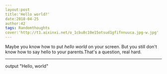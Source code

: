 ```yaml
---
layout:post
title:'Hello world?'
date:2018-04-25
author:42
tags: Randomthoughts
cover:'http://t1.aixinxi.net/o_1cbu8c10e15otsud1gfifnnuuca.jpg-w.jpg'
---
```


Maybe you know how to put *hello world* on your screen.
But you still don't know how to say hello to your parents.That's a question, real hard.   

---

output  "Hello, world" 


